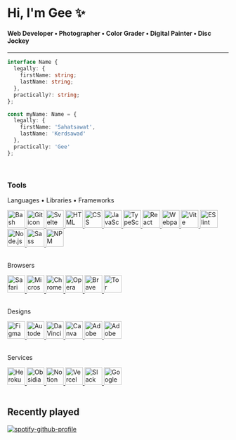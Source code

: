 # Hi, I'm Gee ✨

#### Web Developer • Photographer • Color Grader • Digital Painter • Disc Jockey

---

```TypeScript
interface Name {
  legally: {
    firstName: string;
    lastName: string;
  },
  practically?: string;
};

const myName: Name = {
  legally: {
    firstName: 'Sahatsawat',
    lastName: 'Kerdsawad'
  },
  practically: 'Gee'
};
```

<br>

### Tools

Languages • Libraries • Frameworks

<div>
  <a 
    href="https://support.apple.com/guide/terminal/welcome/mac"
    target="_blank">
      <img 
        title="Bash" alt="Bash icon"
        height="40" width="40"
        src="https://cdn.jsdelivr.net/gh/devicons/devicon/icons/bash/bash-original.svg" />
  </a>
  <a 
    href="https://git-scm.com/about"
    target="_blank">
      <img 
        title="Git" alt="Git icon"
        height="40" width="40" 
        src="https://cdn.jsdelivr.net/gh/devicons/devicon/icons/git/git-original.svg" />
  </a>
  <a
    href="https://svelte.dev/"
    target="_blank">
      <img
        title="Svelte" alt="Svelte icon"
        height="40" width="40"
        src="https://cdn.jsdelivr.net/gh/devicons/devicon/icons/svelte/svelte-original.svg" />
  </a>
  <a
    href="https://developer.mozilla.org/en-US/docs/Web/HTML"
    target="_blank">
      <img
        title="HTML" alt="HTML icon"
        height="40" width="40"
        src="https://cdn.jsdelivr.net/gh/devicons/devicon/icons/html5/html5-plain.svg" />
  </a>
  <a
    href="https://developer.mozilla.org/en-US/docs/Web/CSS"
    target="_blank">
      <img
        title="CSS" alt="CSS icon"
        height="40" width="40" 
        src="https://cdn.jsdelivr.net/gh/devicons/devicon/icons/css3/css3-plain.svg" />
  </a>
  <a
    href="https://developer.mozilla.org/en-US/docs/Web/JavaScript"
    target="_blank">
      <img
        title="JavaScript" alt="JavaScript icon"
        height="40" width="40" 
        src="https://cdn.jsdelivr.net/gh/devicons/devicon/icons/javascript/javascript-plain.svg" />
  </a>
  <a
    href="https://www.typescriptlang.org/"
    target="_blank">
      <img
        title="TypeScript" alt="TypeScript icon"
        height="40" width="40"
        src="https://cdn.jsdelivr.net/gh/devicons/devicon/icons/typescript/typescript-plain.svg" />
  </a>
  <a
    href="https://reactjs.org/"
    target="_blank">
      <img 
        title="React" alt="React icon"
        height="40" width="40" 
        src="https://cdn.jsdelivr.net/gh/devicons/devicon/icons/react/react-original.svg" />
  </a>
  <a
    href="https://webpack.js.org/"
    target="_blank">
      <img
        title="Webpack" alt="Webpack icon"
        height="40" width="40"
        src="https://cdn.jsdelivr.net/gh/devicons/devicon/icons/webpack/webpack-original.svg" />
  </a>
  <a
    href="https://vitejs.dev/"
    target="_blank">
      <img
        title="Vite" alt="Vite icon"
        height="40" width="40"
        src="https://api-frameworks.vercel.sh/framework-logos/vite.svg" />
  </a>
  <a
    href="https://eslint.org/"
    target="_blank">
      <img
        title="ESlint" alt="ESlint icon"
        height="40" width="40"
        src="https://cdn.jsdelivr.net/gh/devicons/devicon/icons/eslint/eslint-original.svg" />
  </a>
  <a
    href="https://nodejs.org/en/about/"
    target="_blank">
      <img
        title="Node.js" alt="Node.js icon"
        height="40" width="40" 
        src="https://cdn.jsdelivr.net/gh/devicons/devicon/icons/nodejs/nodejs-original.svg" />
  </a>
  <a
    href="https://sass-lang.com/"
    target="_blank">
      <img
        title="Sass" alt="Sass icon"
        height="40" width="40"
        src="https://cdn.jsdelivr.net/gh/devicons/devicon/icons/sass/sass-original.svg" />
  </a>
  <a
    href="https://www.npmjs.com/"
    target="_blank">
      <img
        title="NPM" alt="NPM icon"
        height="40" width="40" 
        src="https://cdn.jsdelivr.net/gh/devicons/devicon/icons/npm/npm-original-wordmark.svg" />
  </a>
</div>
<br>

Browsers

<div>
  <a
    href="https://developer.apple.com/safari/technology-preview/"
    target="_blank">
      <img 
        title="Safari" alt="Safari browser icon"
        height="40" width="40" 
        src="https://cdn.jsdelivr.net/gh/devicons/devicon/icons/safari/safari-original.svg" />
  </a>
  <a
    href="https://www.microsoft.com/en-us/edge"
    target="_blank">
      <img 
        title="Edge" alt="Microsoft Edge browser icon"
        height="40" width="40"
        src="https://www.svgrepo.com/show/378791/edge.svg" />
  </a>
  <a
    href="https://www.google.com/chrome/dev/"
    target="_blank">
      <img 
        title="Chrome" alt="Chrome browser icon"
        height="40" width="40" 
        src="https://cdn.jsdelivr.net/gh/devicons/devicon/icons/chrome/chrome-original.svg" />
  </a>
  <a
    href="https://www.opera.com/"
    target="_blank">
      <img 
        title="Opera" alt="Opera browser icon"
        height="40" width="40"
        src="https://cdn.jsdelivr.net/gh/devicons/devicon/icons/opera/opera-original.svg" />
  </a>
  <a
    href="https://brave.com/"
    target="_blank">
      <img 
        title="Brave" alt="Brave browser icon"
        height="40" width="40"
        src="https://www.svgrepo.com/show/378778/brave.svg" />
  </a>
  <a
    href="https://www.torproject.org/"
    target="_blank">
      <img 
        title="Tor" alt="Tor browser icon"
        height="40" width="40"
        src="https://upload.wikimedia.org/wikipedia/commons/c/c9/Tor_Browser_icon.svg" />
  </a>
</div>
<br>

Designs

<div>
  <a
    href="https://www.figma.com/"
    target="_blank">
      <img title="Figma" alt="Figma icon"
      height="40" width="40"
      src="https://cdn.jsdelivr.net/gh/devicons/devicon/icons/figma/figma-original.svg" />
  </a>
  <a
    href="https://www.sketchbook.com/"
    target="_blank">
      <img title="Autodesk Sketchbook" alt="Autodesk Sketchbook icon"
      height="40" width="40" 
      src="https://images.squarespace-cdn.com/content/v1/5fb0aea913eba3050d739796/1605414815712-1NCQFW8FON7JSSG9AWFE/sb_icon.c56b2ca.png?format=1500w" />
  </a>
  <a
    href="https://www.blackmagicdesign.com/products/davinciresolve/"
    target="_blank">
      <img title="DaVinci Resolve" alt="DaVinci Resolve icon"
      height="40" width="40" 
      src="https://upload.wikimedia.org/wikipedia/commons/9/90/DaVinci_Resolve_17_logo.svg" />
  </a>
  <a
    href="https://www.canva.com/"
    target="_blank">
      <img title="Canva" alt="Canva icon"
      height="40" width="40" 
      src="https://cdn.jsdelivr.net/gh/devicons/devicon/icons/canva/canva-original.svg" />
  </a>
  <a
    href="https://www.adobe.com/products/photoshop-lightroom-classic.html"
    target="_blank">
      <img title="Adobe Lightroom Classic" alt="Adobe Lightroom Classic icon"
      height="40" width="40" 
      src="https://upload.wikimedia.org/wikipedia/commons/5/56/Adobe_Photoshop_Lightroom_Classic_CC_icon.svg" />
  </a>
  <a
    href="https://lightroom.adobe.com/"
    target="_blank">
      <img title="Adobe Lightroom" alt="Adobe Lightroom icon"
      height="40" width="40" 
      src="https://upload.wikimedia.org/wikipedia/commons/b/b6/Adobe_Photoshop_Lightroom_CC_logo.svg" />
  </a>
</div>
<br>

Services

<div>
  <a
    href="https://www.heroku.com/"
    target="_blank">
      <img title="Heroku" alt="Heroku icon"
      height="40" width="40" 
      src="https://cdn.jsdelivr.net/gh/devicons/devicon/icons/heroku/heroku-plain.svg" />
  </a>
  <a
    href="https://obsidian.md/"
    target="_blank">
      <img title="Obsidian" alt="Obsidian icon"
      height="40" width="40"
      src="https://play-lh.googleusercontent.com/McJwuNc1Gbs8-XrPCH77Ar-qZMGujN6L0_zb_jv_0oBe2vwnmIboESQjPsTSu1uINbg=w240-h480-rw" />
  </a>
  <a
    href="https://www.notion.so/"
    target="_blank">
      <img title="Notion" alt="Notion icon"
      height="40" width="40"
      src="https://upload.wikimedia.org/wikipedia/commons/thumb/e/e9/Notion-logo.svg/2048px-Notion-logo.svg.png" />
  </a>
  <a
    href="https://vercel.com/"
    target="_blank">
      <img title="Vercel" alt="Vercel icon"
      height="40" width="40"
      src="https://karmanivero.us/assets/images/logo-vercel.png" />
  </a>
  <a
    href="https://slack.com/"
    target="_blank">
      <img title="Slack" alt="Slack icon"
      height="40" width="40"
      src="https://cdn.jsdelivr.net/gh/devicons/devicon/icons/slack/slack-original.svg" />
  </a>
  <a
    href="https://cloud.google.com/"
    target="_blank">
      <img title="Google Cloud" alt="Google Cloud icon"
      height="40" width="40"
      src="https://cdn.jsdelivr.net/gh/devicons/devicon/icons/googlecloud/googlecloud-original.svg" />
  </a>
</div>
<br>

## Recently played

[![spotify-github-profile](https://spotify-github-profile.vercel.app/api/view?uid=22dcwglm3hf3ocwavusfjj6fi&cover_image=true&theme=natemoo-re&show_offline=false&background_color=121212&interchange=false&bar_color=53b14f&bar_color_cover=false)](https://spotify-github-profile.vercel.app/api/view?uid=22dcwglm3hf3ocwavusfjj6fi&redirect=true)
